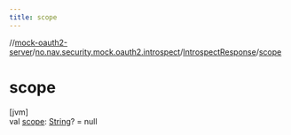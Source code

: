 ```yaml
---
title: scope
---
```

//[mock-oauth2-server](../../../index.html)/[no.nav.security.mock.oauth2.introspect](../index.html)/[IntrospectResponse](index.html)/[scope](scope.html)



# scope



[jvm]\
val [scope](scope.html): [String](https://kotlinlang.org/api/latest/jvm/stdlib/kotlin/-string/index.html)? = null




